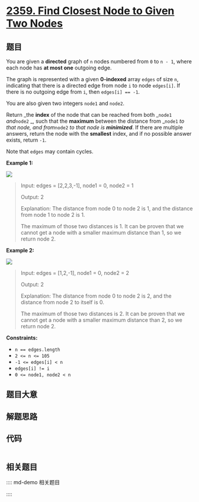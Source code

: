 # [2359. Find Closest Node to Given Two Nodes](https://leetcode.com/problems/find-closest-node-to-given-two-nodes)

## 题目

You are given a **directed** graph of `n` nodes numbered from `0` to `n - 1`,
where each node has **at most one** outgoing edge.

The graph is represented with a given **0-indexed** array `edges` of size `n`,
indicating that there is a directed edge from node `i` to node `edges[i]`. If
there is no outgoing edge from `i`, then `edges[i] == -1`.

You are also given two integers `node1` and `node2`.

Return _the **index** of the node that can be reached from both _`node1`
_and_`node2` _, such that the **maximum** between the distance from _`node1`
_to that node, and from_`node2` _to that node is **minimized**_. If there are
multiple answers, return the node with the **smallest** index, and if no
possible answer exists, return `-1`.

Note that `edges` may contain cycles.



**Example 1:**

![](https://assets.leetcode.com/uploads/2022/06/07/graph4drawio-2.png)

> Input: edges = [2,2,3,-1], node1 = 0, node2 = 1
> 
> Output: 2
> 
> Explanation: The distance from node 0 to node 2 is 1, and the distance from node 1 to node 2 is 1.
> 
> The maximum of those two distances is 1. It can be proven that we cannot get a node with a smaller maximum distance than 1, so we return node 2.

**Example 2:**

![](https://assets.leetcode.com/uploads/2022/06/07/graph4drawio-4.png)

> Input: edges = [1,2,-1], node1 = 0, node2 = 2
> 
> Output: 2
> 
> Explanation: The distance from node 0 to node 2 is 2, and the distance from node 2 to itself is 0.
> 
> The maximum of those two distances is 2. It can be proven that we cannot get a node with a smaller maximum distance than 2, so we return node 2.

**Constraints:**

  * `n == edges.length`
  * `2 <= n <= 105`
  * `-1 <= edges[i] < n`
  * `edges[i] != i`
  * `0 <= node1, node2 < n`


## 题目大意

## 解题思路

## 代码

```javascript

```

## 相关题目

:::: md-demo 相关题目

::::

